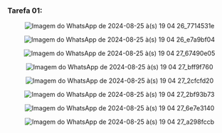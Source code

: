   ### Tarefa 01:

  <div align="center">
    
  ![Imagem do WhatsApp de 2024-08-25 à(s) 19 04 26_7714531e](https://github.com/user-attachments/assets/d75934c3-1f5c-4075-b606-612ae1929321)
    
  ![Imagem do WhatsApp de 2024-08-25 à(s) 19 04 26_e7a9bf04](https://github.com/user-attachments/assets/0dc47a6b-ff17-4610-b0c5-33e5747d212c)
  
  ![Imagem do WhatsApp de 2024-08-25 à(s) 19 04 27_67490e05](https://github.com/user-attachments/assets/c3194302-c9cf-4e8b-8873-8a154d286318)
  
  ![Imagem do WhatsApp de 2024-08-25 à(s) 19 04 27_bff9f760](https://github.com/user-attachments/assets/237e0515-e79b-43da-ab58-bfd51770fa82)
  
  ![Imagem do WhatsApp de 2024-08-25 à(s) 19 04 27_2cfcfd20](https://github.com/user-attachments/assets/5ed41237-38f7-419f-b631-4f8e017a2f6e)
  
  ![Imagem do WhatsApp de 2024-08-25 à(s) 19 04 27_2bf93b73](https://github.com/user-attachments/assets/44ccfc5b-a53f-4401-a1f8-f117847b8b81)
  
  ![Imagem do WhatsApp de 2024-08-25 à(s) 19 04 27_6e7e3140](https://github.com/user-attachments/assets/aa607462-87aa-44cb-aa89-22752f0c0011)
  
  ![Imagem do WhatsApp de 2024-08-25 à(s) 19 04 27_a298fccb](https://github.com/user-attachments/assets/56aa450b-5ccc-4961-a26c-270fc73fadfc)
  
  </div>


